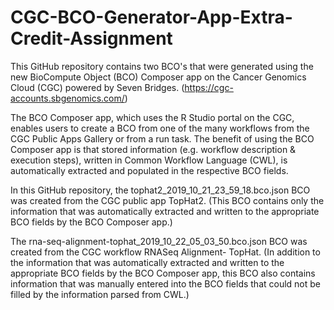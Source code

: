 # CGC-BCO-Generator-App-Extra-Credit-Assignment

This GitHub repository contains two BCO's that were generated using the new BioCompute Object (BCO) Composer app on the Cancer Genomics Cloud (CGC) powered by Seven Bridges.  (https://cgc-accounts.sbgenomics.com/) 

The BCO Composer app, which uses the R Studio portal on the CGC, enables users to create a BCO from one of the many workflows from the CGC Public Apps Gallery or from a run task.  The benefit of using the BCO Composer app is that stored information (e.g. workflow description & execution steps), written in Common Workflow Language (CWL), is automatically extracted and populated in the respective BCO fields. 

In this GitHub repository, the tophat2_2019_10_21_23_59_18.bco.json BCO was created from the CGC public app TopHat2.  (This BCO contains only the information that was automatically extracted and written to the appropriate BCO fields by the BCO Composer app.)  

The rna-seq-alignment-tophat_2019_10_22_05_03_50.bco.json BCO was created from the CGC workflow RNASeq Alignment- TopHat.  (In addition to the information that was automatically extracted and written to the appropriate BCO fields by the BCO Composer app, this BCO also contains information that was manually entered into the BCO fields that could not be filled by the information parsed from CWL.)
